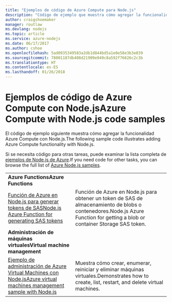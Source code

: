```yaml
---
title: "Ejemplos de código de Azure Compute para Node.js"
description: "Código de ejemplo que muestra cómo agregar la funcionalidad Azure Compute con Node.js."
author: craigshoemaker
manager: routlaw
ms.devlang: nodejs
ms.topic: article
ms.service: azure-nodejs
ms.date: 06/17/2017
ms.author: cshoe
ms.openlocfilehash: 5ad0935349583a2db1d844bd5a1e0e58e3b3e039
ms.sourcegitcommit: 78001187db408d21909e949c8a592f76626c2c3b
ms.translationtype: HT
ms.contentlocale: es-ES
ms.lasthandoff: 01/26/2018
---
```

# <a name="azure-compute-with-nodejs-code-samples"></a><span data-ttu-id="4463a-103">Ejemplos de código de Azure Compute con Node.js</span><span class="sxs-lookup"><span data-stu-id="4463a-103">Azure Compute with Node.js code samples</span></span>

<span data-ttu-id="4463a-104">El código de ejemplo siguiente muestra cómo agregar la funcionalidad Azure Compute con Node.js.</span><span class="sxs-lookup"><span data-stu-id="4463a-104">The following sample code illustrates adding Azure Compute functionality with Node.js.</span></span>

<span data-ttu-id="4463a-105">Si se necesita código para otras tareas, puede examinar la lista completa de [ejemplos de Node.js de Azure](https://azure.microsoft.com/resources/samples/?term=nodejs).</span><span class="sxs-lookup"><span data-stu-id="4463a-105">If you need code for other tasks, you can browse the full list of [Azure Node.js samples](https://azure.microsoft.com/resources/samples/?term=nodejs).</span></span>

| | |
|---|---|
| <span data-ttu-id="4463a-106">**Azure Functions**</span><span class="sxs-lookup"><span data-stu-id="4463a-106">**Azure Functions**</span></span> ||
| [<span data-ttu-id="4463a-107">Función de Azure en Node.js para generar tokens de SAS</span><span class="sxs-lookup"><span data-stu-id="4463a-107">Node.js Azure Function for generating SAS tokens</span></span>](https://azure.microsoft.com/resources/samples/functions-node-sas-token/) | <span data-ttu-id="4463a-108">Función de Azure en Node.js para obtener un token de SAS de almacenamiento de blobs o contenedores.</span><span class="sxs-lookup"><span data-stu-id="4463a-108">Node.js Azure Function for getting a blob or container Storage SAS token.</span></span> |
| <span data-ttu-id="4463a-109">**Administración de máquinas virtuales**</span><span class="sxs-lookup"><span data-stu-id="4463a-109">**Virtual machine management**</span></span> ||
| [<span data-ttu-id="4463a-110">Ejemplo de administración de Azure Virtual Machines con Node.js</span><span class="sxs-lookup"><span data-stu-id="4463a-110">Azure virtual machines management sample with Node.js</span></span>](https://github.com/Azure-Samples/storage-blob-node-getting-started) | <span data-ttu-id="4463a-111">Muestra cómo crear, enumerar, reiniciar y eliminar máquinas virtuales.</span><span class="sxs-lookup"><span data-stu-id="4463a-111">Demonstrates how to create, list, restart, and delete virtual machines.</span></span> |